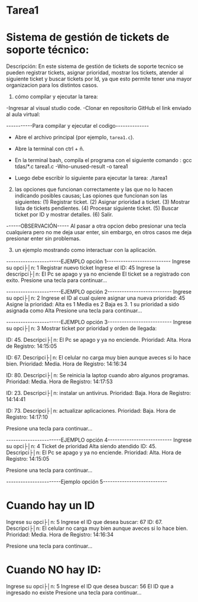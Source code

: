 # Tarea1

# Sistema de gestión de tickets de soporte técnico:
Descripción: En este sistema de gestión de tickets de soporte tecnico se pueden registrar tickets, asignar 
prioridad, mostrar los tickets, atender al siguiente ticket y buscar tickets por Id, ya que esto permite 
tener una mayor organizacion para los distintos casos.

1.	cómo compilar y ejecutar la tarea:

-Ingresar al visual studio code.
-Clonar en repositorio GitHub el link enviado al aula virtual:

-----------Para compilar y ejecutar el codigo--------------
- Abre el archivo principal (por ejemplo, `tarea1.c`).
- Abre la terminal con ctrl + ñ.
- En la terminal bash, compila el programa con el siguiente comando :
    gcc tdas/*.c tarea1.c -Wno-unused-result -o tarea1

- Luego debe escribir lo siguiente para ejecutar la tarea: 
    ./tarea1

2.	las opciones que funcionan correctamente y las que no lo hacen indicando posibles causas;
Las opiones que funcionan son las siguientes: 
(1) Registrar ticket.
(2) Asignar prioridad a ticket.
(3) Mostrar lista de tickets pendientes.
(4) Procesar siguiente ticket.
(5) Buscar ticket por ID y mostrar detalles.
(6) Salir.

------OBSERVACIÓN-----
Al pasar a otra opcion debo presionar una tecla cualquiera pero no me deja usar enter, sin embargo, en
otros casos me deja presionar enter sin problemas.


3.	un ejemplo mostrando como interactuar con la aplicación.

-----------------------EJEMPLO opción 1---------------------------
Ingrese su opci├│n: 1
Registrar nuevo ticket
Ingrese el ID: 45
Ingrese la descripci├│n: El Pc se apago y ya no enciende
El ticket se a registrado con exito. 
Presione una tecla para continuar...

-----------------------EJEMPLO opción 2---------------------------
Ingrese su opci├│n: 2
Ingrese el ID al cual quiere asignar una nueva prioridad: 45
Asigne la prioridad: 
 Alta es 1
 Media es 2
 Baja es 3.
1
su prioridad a sido asignada como Alta
Presione una tecla para continuar...


-----------------------EJEMPLO opción 3---------------------------
Ingrese su opci├│n: 3
Mostrar ticket por prioridad y orden de llegada:

ID: 45.
Descripci├│n: El Pc se apago y ya no enciende.
Prioridad: Alta.
Hora de Registro: 14:15:05

ID: 67.
Descripci├│n: El celular no carga muy bien aunque aveces si lo hace bien.
Prioridad: Media.
Hora de Registro: 14:16:34

ID: 80.
Descripci├│n: Se reinicia la laptop cuando abro algunos programas.
Prioridad: Media.
Hora de Registro: 14:17:53

ID: 23.
Descripci├│n: instalar un antivirus.
Prioridad: Baja.
Hora de Registro: 14:14:41

ID: 73.
Descripci├│n: actualizar aplicaciones.
Prioridad: Baja.
Hora de Registro: 14:17:10

Presione una tecla para continuar...


-----------------------EJEMPLO opción 4---------------------------
Ingrese su opci├│n: 4
Ticket de prioridad Alta siendo atendido
ID: 45.
Descripci├│n: El Pc se apago y ya no enciende.
Prioridad: Alta.
Hora de Registro: 14:15:05

Presione una tecla para continuar...

-----------------------Ejemplo opción 5---------------------------

#  Cuando hay un ID
Ingrese su opci├│n: 5
Ingrese el ID que desea buscar: 67
ID: 67.
Descripci├│n: El celular no carga muy bien aunque aveces si lo hace bien.
Prioridad: Media.
Hora de Registro: 14:16:34

Presione una tecla para continuar...

# Cuando NO hay ID:
Ingrese su opci├│n: 5
Ingrese el ID que desea buscar: 56
El ID que a ingresado no existe
Presione una tecla para continuar...